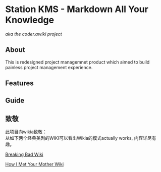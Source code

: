 # Station KMS - Markdown All Your Knowledge #
*aka the coder.awiki project*

About
-----
This is redesigned project managemnet product which aimed to build   
painless project management experience.   

Features
--------

Guide
-----


致敬
----
此项目向wikia致敬：   
从如下两个经典美剧的WIKI可以看出Wikia的模式actually works, 内容详尽有趣。   
   
[Breaking Bad Wiki](http://breakingbad.wikia.com/wiki/Breaking_Bad_Wiki)   

[How I Met Your Mother Wiki](http://how-i-met-your-mother.wikia.com/wiki/How_I_Met_Your_Mother_Wiki)
